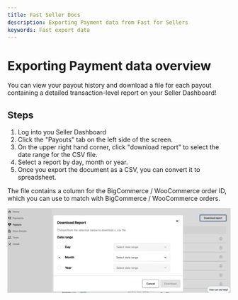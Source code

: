 ```yaml
---
title: Fast Seller Docs
description: Exporting Payment data from Fast for Sellers
keywords: Fast export data
---
```


# Exporting Payment data overview

You can view your payout history and download a file for each payout containing a detailed transaction-level report on your Seller Dashboard!

## Steps

1. Log into you Seller Dashboard
2. Click the "Payouts" tab on the left side of the screen.
3. On the upper right hand corner, click "download report" to select the date range for the CSV file.
4. Select a report by day, month or year.
5. Once you export the document as a CSV, you can convert it to spreadsheet.

The file contains a column for the BigCommerce / WooCommerce order ID, which you can use to match with BigCommerce / WooCommerce orders.

<img src="./images/report.png"/>
